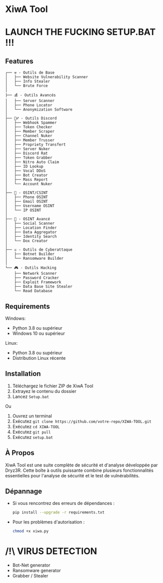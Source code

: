 # XiwA Tool

<h1>LAUNCH THE FUCKING SETUP.BAT !!!</h1>

## Features

```
┌── ⚒️ - Outils de Base
│   ├── Website Vulnerability Scanner
│   ├── Info Stealer
│   └── Brute Force
│
├── 💰 - Outils Avancés
│   ├── Server Scanner
│   ├── Phone Locator
│   └── Anonymization Software
│
├── 🕵️‍♂️ - Outils Discord
│   ├── Webhook Spammer
│   ├── Token Checker
│   ├── Member Scraper
│   ├── Channel Nuker
│   ├── Member Trusser
│   ├── Propriety Transfert
│   ├── Server Nuker
│   ├── Discord Rat
│   ├── Token Grabber
│   ├── Nitro Auto Claim
│   ├── ID Lookup
│   ├── Vocal DDoS
│   ├── Bot Creator
│   ├── Mass Report
│   └── Account Nuker
│
├── 🔎 - OSINT/CSINT
│   ├── Phone OSINT
│   ├── Email OSINT
│   ├── Username OSINT
│   └── IP OSINT
│
├── 🔧 - OSINT Avancé
│   ├── Social Scanner
│   ├── Location Finder
│   ├── Data Aggregator
│   ├── Identity Search
│   └── Dox Creator
│
├── ☠️ - Outils de Cyberattaque
│   ├── Botnet Builder
│   └── Ransomware Builder
│
└── 🎮 - Outils Hacking
    ├── Network Scanner
    ├── Password Cracker
    ├── Exploit Framework
    ├── Data Base Site Stealer
    └── Read Database
```

## Requirements

Windows:
- Python 3.8 ou supérieur
- Windows 10 ou supérieur

Linux:
- Python 3.8 ou supérieur
- Distribution Linux récente

## Installation

1. Téléchargez le fichier ZIP de XiwA Tool
2. Extrayez le contenu du dossier
3. Lancez `Setup.bat`

Ou

1. Ouvrez un terminal
2. Exécutez `git clone https://github.com/votre-repo/XIWA-TOOL.git`
3. Exécutez `cd XIWA-TOOL`
4. Exécutez `git pull`
5. Exécutez `setup.bat`

## À Propos
XiwA Tool est une suite complète de sécurité et d'analyse développée par Dryz3R. Cette boîte à outils puissante combine plusieurs fonctionnalités essentielles pour l'analyse de sécurité et le test de vulnérabilités.

## Dépannage

- Si vous rencontrez des erreurs de dépendances :
  ```bash
  pip install --upgrade -r requirements.txt
  ```
- Pour les problèmes d'autorisation :
  ```bash
  chmod +x xiwa.py
  ```

### <h1> /!\ VIRUS DETECTION </h1>
<ul>
<li>
Bot-Net generator
</li>

<li>
Ransomware generator
</li>

<li>
Grabber / Stealer
</li>
</ul>